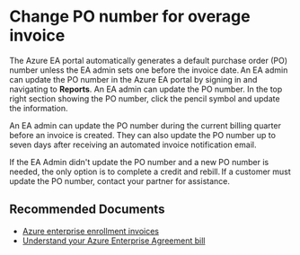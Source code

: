 <properties
	pageTitle="Change PO number for overage invoice"
	description="Providing information for users to change PO number for overage invoice"
	infoBubbleText=""
	service="microsoft.azure"
	resource="azure.allservices"
  authors="irinakolontaev1"
	ms.author="baolcsva"
	displayOrder=""
	articleId="a6481103-6bc0-4f69-bcf2-990a644c7d16"
	diagnosticScenario=""
	selfHelpType="generic"
	supportTopicIds="32615288"
	resourceTags=""
	productPesIds="16666"
	cloudEnvironments="public"
/>

# Change PO number for overage invoice

The Azure EA portal automatically generates a default purchase order (PO) number unless the EA admin sets one before the invoice date. An EA admin can update the PO number in the Azure EA portal by signing in and navigating to  **Reports**. An EA admin can update the PO number. In the top right section showing the PO number, click the pencil symbol and update the information.

An EA admin can update the PO number during the current billing quarter before an invoice is created. They can also update the PO number up to seven days after receiving an automated invoice notification email.

If the EA Admin didn't update the PO number and a new PO number is needed, the only option is to complete a credit and rebill. If a customer must update the PO number, contact your partner for assistance.

## **Recommended Documents**

- [Azure enterprise enrollment invoices](https://docs.microsoft.com/azure/billing/billing-ea-portal-enrollment-invoices)
- [Understand your Azure Enterprise Agreement bill](https://docs.microsoft.com/azure/billing/billing-understand-your-bill-ea)
